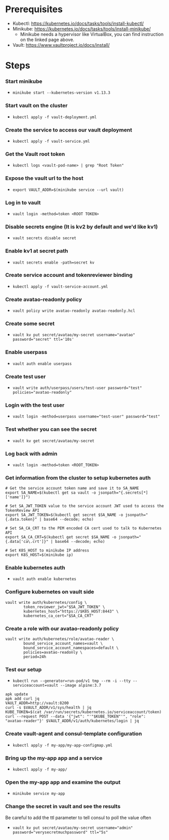 # Prerequisites

- Kubectl: https://kubernetes.io/docs/tasks/tools/install-kubectl/
- Minikube: https://kubernetes.io/docs/tasks/tools/install-minikube/
  * Minikube needs a hypervisor like VirtualBox, you can find instruction on the linked page above.
- Vault: https://www.vaultproject.io/docs/install/

# Steps

### Start minikube
 * `minikube start --kubernetes-version v1.13.3`

### Start vault on the cluster
 * `kubectl apply -f vault-deployment.yml`

### Create the service to access our vault deployment
 * `kubectl apply -f vault-service.yml`

### Get the Vault root token
 * `kubectl logs <vault-pod-name> | grep "Root Token"`

### Expose the vault url to the host
 * `export VAULT_ADDR=$(minikube service --url vault)`

### Log in to vault
 * `vault login -method=token <ROOT TOKEN>`

### Disable secrets engine (It is kv2 by default and we'd like kv1)
 * `vault secrets disable secret`

### Enable kv1 at secret path
 * `vault secrets enable -path=secret kv`

### Create service account and tokenreviewer binding
 * `kubectl apply -f vault-service-account.yml`

### Create avatao-readonly policy
 * `vault policy write avatao-readonly avatao-readonly.hcl`

### Create some secret
 * `vault kv put secret/avatao/my-secret username="avatao" password="secret" ttl='10s'`

### Enable userpass
 * `vault auth enable userpass`

### Create test user
 * `vault write auth/userpass/users/test-user password="test" policies="avatao-readonly"`

### Login with the test user
 * `vault login -method=userpass username="test-user" password="test"`

### Test whether you can see the secret
 * `vault kv get secret/avatao/my-secret`

### Log back with admin
 * `vault login -method=token <ROOT_TOKEN>`

### Get information from the cluster to setup kubernetes auth
```shell
# Get the service account token name and save it to SA_NAME
export SA_NAME=$(kubectl get sa vault -o jsonpath="{.secrets[*]['name']}")

# Set SA_JWT_TOKEN value to the service account JWT used to access the TokenReview API
export SA_JWT_TOKEN=$(kubectl get secret $SA_NAME -o jsonpath="{.data.token}" | base64 --decode; echo)

# Set SA_CA_CRT to the PEM encoded CA cert used to talk to Kubernetes API
export SA_CA_CRT=$(kubectl get secret $SA_NAME -o jsonpath="{.data['ca\.crt']}" | base64 --decode; echo)

# Set K8S_HOST to minikube IP address
export K8S_HOST=$(minikube ip)
```

### Enable kubernetes auth
 * `vault auth enable kubernetes`

### Configure kubernetes on vault side
```
vault write auth/kubernetes/config \
        token_reviewer_jwt="$SA_JWT_TOKEN" \
        kubernetes_host="https://$K8S_HOST:8443" \
        kubernetes_ca_cert="$SA_CA_CRT"
```

### Create a role with our avatao-readonly policy
```
vault write auth/kubernetes/role/avatao-reader \
        bound_service_account_names=vault \
        bound_service_account_namespaces=default \
        policies=avatao-readonly \
        period=24h
```

### Test our setup
* `kubectl run --generator=run-pod/v1 tmp --rm -i --tty --serviceaccount=vault --image alpine:3.7`

```
apk update
apk add curl jq
VAULT_ADDR=http://vault:8200
curl -s $VAULT_ADDR/v1/sys/health | jq
KUBE_TOKEN=$(cat /var/run/secrets/kubernetes.io/serviceaccount/token)
curl --request POST --data '{"jwt": "'"$KUBE_TOKEN"'", "role": "avatao-reader"}' $VAULT_ADDR/v1/auth/kubernetes/login | jq
```

### Create vault-agent and consul-template configuration
* `kubectl apply -f my-app/my-app-configmap.yml`

### Bring up the my-app app and a service
* `kubectl apply -f my-app/`

### Open the my-app app and examine the output
* `minikube service my-app`

### Change the secret in vault and see the results
Be careful to add the ttl parameter to tell consul to poll the value often
* `vault kv put secret/avatao/my-secret username="admin" password="verysecretmuchpassword" ttl="5s"`

